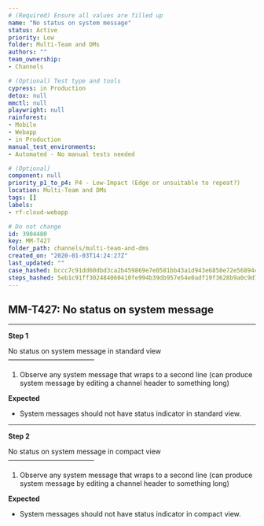 ```yaml
---
# (Required) Ensure all values are filled up
name: "No status on system message"
status: Active
priority: Low
folder: Multi-Team and DMs
authors: ""
team_ownership: 
- Channels

# (Optional) Test type and tools
cypress: in Production
detox: null
mmctl: null
playwright: null
rainforest: 
- Mobile
- Webapp
- in Production
manual_test_environments: 
- Automated - No manual tests needed

# (Optional)
component: null
priority_p1_to_p4: P4 - Low-Impact (Edge or unsuitable to repeat?)
location: Multi-Team and DMs
tags: []
labels: 
- rf-cloud-webapp

# Do not change
id: 3904480
key: MM-T427
folder_path: channels/multi-team-and-dms
created_on: "2020-01-03T14:24:27Z"
last_updated: ""
case_hashed: bccc7c91dd60dbd3ca2b459869e7e0581bb43a1d943e6858e72e56894c3a88b39083b0875a0833fdfff0ea8307adb986
steps_hashed: 5eb1c91ff302484060410fe994b39db957e54e0adf19f3628b9a0c9d775d8f4983d033955f169b26f1e9ffeacd81d194
---
```


## MM-T427: No status on system message

---

**Step 1**

No status on system message in standard view\
–––––––––––––––––––––––––

1. Observe any system message that wraps to a second line (can produce system message by editing a channel header to something long)

**Expected**

- System messages should not have status indicator in standard view.

---

**Step 2**

No status on system message in compact view\
–––––––––––––––––––––––––

1. Observe any system message that wraps to a second line (can produce system message by editing a channel header to something long)

**Expected**

- System messages should not have status indicator in compact view.
